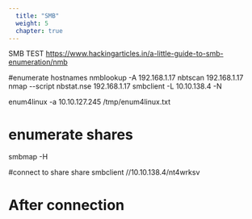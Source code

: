 ```yaml
---
  title: "SMB"
  weight: 5
  chapter: true
---
```

SMB TEST
https://www.hackingarticles.in/a-little-guide-to-smb-enumeration/nmb

#enumerate hostnames
nmblookup -A 192.168.1.17
nbtscan 192.168.1.17
nmap --script nbstat.nse 192.168.1.17
smbclient -L 10.10.138.4 -N

enum4linux -a 10.10.127.245 /tmp/enum4linux.txt

# enumerate shares
smbmap -H


#connect to share share
smbclient //10.10.138.4/nt4wrksv


# After connection
